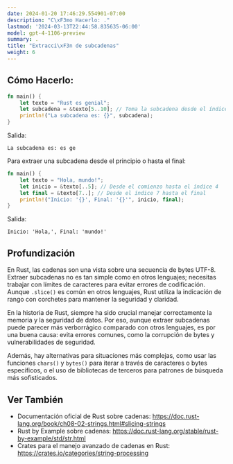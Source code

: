 ```yaml
---
date: 2024-01-20 17:46:29.554901-07:00
description: "C\xF3mo Hacerlo: ."
lastmod: '2024-03-13T22:44:58.835635-06:00'
model: gpt-4-1106-preview
summary: .
title: "Extracci\xF3n de subcadenas"
weight: 6
---
```


## Cómo Hacerlo:
```Rust
fn main() {
    let texto = "Rust es genial";
    let subcadena = &texto[5..10]; // Toma la subcadena desde el índice 5 al 9
    println!("La subcadena es: {}", subcadena);
}
```
Salida:
```
La subcadena es: es ge
```

Para extraer una subcadena desde el principio o hasta el final:
```Rust
fn main() {
    let texto = "Hola, mundo!";
    let inicio = &texto[..5]; // Desde el comienzo hasta el índice 4
    let final = &texto[7..]; // Desde el índice 7 hasta el final
    println!("Inicio: '{}', Final: '{}'", inicio, final);
}
```
Salida:
```
Inicio: 'Hola,', Final: 'mundo!'
```

## Profundización
En Rust, las cadenas son una vista sobre una secuencia de bytes UTF-8. Extraer subcadenas no es tan simple como en otros lenguajes; necesitas trabajar con límites de caracteres para evitar errores de codificación. Aunque `.slice()` es común en otros lenguajes, Rust utiliza la indicación de rango con corchetes para mantener la seguridad y claridad.

En la historia de Rust, siempre ha sido crucial manejar correctamente la memoria y la seguridad de datos. Por eso, aunque extraer subcadenas puede parecer más verborrágico comparado con otros lenguajes, es por una buena causa: evita errores comunes, como la corrupción de bytes y vulnerabilidades de seguridad.

Además, hay alternativas para situaciones más complejas, como usar las funciones `chars()` y `bytes()` para iterar a través de caracteres o bytes específicos, o el uso de bibliotecas de terceros para patrones de búsqueda más sofisticados.

## Ver También
- Documentación oficial de Rust sobre cadenas: https://doc.rust-lang.org/book/ch08-02-strings.html#slicing-strings
- Rust by Example sobre cadenas: https://doc.rust-lang.org/stable/rust-by-example/std/str.html
- Crates para el manejo avanzado de cadenas en Rust: https://crates.io/categories/string-processing

